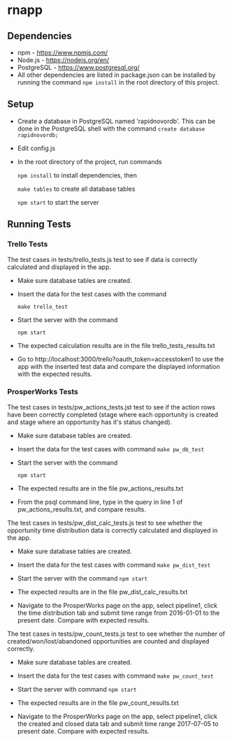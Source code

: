 # rnapp

## Dependencies
* npm - https://www.npmjs.com/
* Node.js - https://nodejs.org/en/
* PostgreSQL - https://www.postgresql.org/
* All other dependencies are listed in package.json can be installed by running the command `npm install` in the root directory of this project.

## Setup
* Create a database in PostgreSQL named 'rapidnovordb'. This can be done in the PostgreSQL shell with the command `create database rapidnovordb;` 

* Edit config.js
   
   
* In the root directory of the project, run commands

   `npm install` to install dependencies, then 
   
   `make tables` to create all database tables
   
   `npm start` to start the server
   
## Running Tests
### Trello Tests
The test cases in tests/trello_tests.js test to see if data is correctly calculated and displayed in the app.
* Make sure database tables are created.

* Insert the data for the test cases with the command

   `make trello_test`

* Start the server with the command

   `npm start`

* The expected calculation results are in the file trello_tests_results.txt

* Go to http://localhost:3000/trello?oauth_token=accesstoken1 to use the app with the inserted test data and compare the displayed information with the expected results.

### ProsperWorks Tests
The test cases in tests/pw_actions_tests.jst test to see if the action rows have been correctly completed (stage where each opportunity is created and stage where an opportunity has it's status changed). 

* Make sure database tables are created.

* Insert the data for the test cases with command
   `make pw_db_test`
   
* Start the server with the command

   `npm start`
   
 * The expected results are in the file pw_actions_results.txt
 
 * From the psql command line, type in the query in line 1 of pw_actions_results.txt, and compare results.

The test cases in tests/pw_dist_calc_tests.js test to see whether the opportunity time distribution data is correctly calculated and displayed in the app.

* Make sure database tables are created.

* Insert the data for the test cases with command
   `make pw_dist_test`
   
* Start the server with the command
   `npm start`
   
* The expected results are in the file pw_dist_calc_results.txt

* Navigate to the ProsperWorks page on the app, select pipeline1, click the time distribution tab and submit time range from 2016-01-01 to the present date. Compare with expected results.

The test cases in tests/pw_count_tests.js test to see whether the number of created/won/lost/abandoned opportunities are counted and displayed correctly. 

* Make sure database tables are created.

* Insert the data for the test cases with command
   `make pw_count_test`
   
* Start the server with command
   `npm start`
   
* The expected results are in the file pw_count_results.txt

* Navigate to the ProsperWorks page on the app, select pipeline1, click the created and closed data tab and submit time range 2017-07-05 to present date. Compare with expected results.
